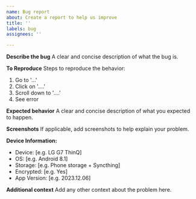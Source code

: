 ```yaml
---
name: Bug report
about: Create a report to help us improve
title: ''
labels: bug
assignees: ''

---
```


**Describe the bug**
A clear and concise description of what the bug is.

**To Reproduce**
Steps to reproduce the behavior:
1. Go to '...'
2. Click on '....'
3. Scroll down to '....'
4. See error

**Expected behavior**
A clear and concise description of what you expected to happen.

**Screenshots**
If applicable, add screenshots to help explain your problem.

**Device Information:**
 - Device: [e.g. LG G7 ThinQ]
 - OS: [e.g. Android 8.1]
 - Storage: [e.g. Phone storage + Syncthing]
 - Encrypted: [e.g. Yes]
 - App Version: [e.g. 2023.12.06]

**Additional context**
Add any other context about the problem here.

